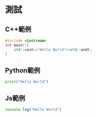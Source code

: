 # 測試

## C++範例

```cpp
#include <iostream>
int main(){
    std::cout<<"Hello World"<<std::endl;
}
```

## Python範例

```python
print("Hello World")
```

## Js範例

``` js
console.log("Hello World")

```
